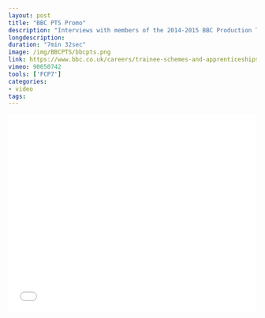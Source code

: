 ```yaml
---
layout: post
title: "BBC PTS Promo"
description: "Interviews with members of the 2014-2015 BBC Production Trainee Scheme for a promo for the BBC Academy"
longdescription:
duration: "7min 32sec"
image: /img/BBCPTS/bbcpts.png
link: https://www.bbc.co.uk/careers/trainee-schemes-and-apprenticeships/production/pts
vimeo: 90650742
tools: ['FCP7']
categories: 
- video
tags:
---
```



<div class="videoWrapper">
<iframe src="//player.vimeo.com/video/{{ vimeo }}?title=0&amp;byline=0&amp;portrait=0" width="100%" height="400" frameborder="0" webkitallowfullscreen mozallowfullscreen allowfullscreen></iframe>
</div>
